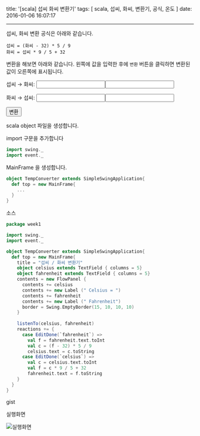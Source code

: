 title: '[scala] 섭씨 화씨 변환기'
tags: [ scala, 섭씨, 화씨, 변환기, 공식, 온도 ]
date: 2016-01-06 16:07:17

---


섭씨, 화씨 변환 공식은 아래와 같습니다.

	섭씨 = (화씨 - 32) * 5 / 9
	화씨 = 섭씨 * 9 / 5 + 32


변환을 해보면 아래와 같습니다. 왼쪽에 값을 입력한 후에 `변환` 버튼을 클릭하면 변환된 값이 오른쪽에 표시됩니다.


섭씨 → 화씨:
<input type="text" id="c" class="col-xs-4"><input readonly id="cf" class="col-xs-4"></br>

화씨 → 섭씨:
<input type="text" id="f" class="col-xs-4"><input readonly id="fc" class="col-xs-4"></br>

<input type="button" value="변환" onclick="trans()">

<script>
function trans(){
	var c = $('#c').val();
    var f = $('#f').val();
	var cf = c * 9 / 5 + 32 ;
    var fc = (f - 32) * 5 / 9;
	
	$('#cf').val(cf);
    $('#fc').val(fc);
}
</script>


scala object 파일을 생성합니다.

import 구문을 추가합니다
```scala
import swing._
import event._
```

MainFrame 을 생성합니다.

```scala
object TempConverter extends SimpleSwingApplication{
  def top = new MainFrame{
    ...
  }
}
```

소스
```scala
package week1

import swing._
import event._

object TempConverter extends SimpleSwingApplication{
  def top = new MainFrame{
    title = "섭씨 / 화씨 변환기"
    object celsius extends TextField { columns = 5}
    object fahrenheit extends TextField { columns = 5}
    contents = new FlowPanel {
      contents += celsius
      contents += new Label (" Celsius = ")
      contents += fahrenheit
      contents += new Label (" Fahrenheit")
      border = Swing.EmptyBorder(15, 10, 10, 10)
    }
    
    listenTo(celsius, fahrenheit)
    reactions += {
      case EditDone(`fahrenheit`) =>
        val f = fahrenheit.text.toInt
        val c = (f - 32) * 5 / 9
        celsius.text = c.toString
      case EditDone(`celsius`) =>
        val c = celsius.text.toInt
        val f = c * 9 / 5 + 32
        fahrenheit.text = f.toString
    }
  }
}
```

gist
<script src="https://gist.github.com/jacegem/2bfd48eaf0342c52aa8b.js"></script>



실행화면

![실행화면](https://goo.gl/rvFOmL)



